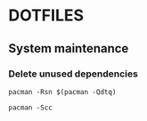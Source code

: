 # DOTFILES

## System maintenance
### Delete unused dependencies
```pacman -Rsn $(pacman -Qdtq)```

```pacman -Scc```

